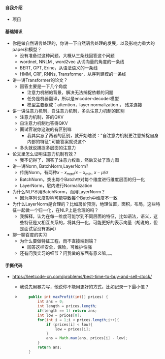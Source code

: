 #### 自我介绍

- 项目

#### 基础知识

- 你是做自然语言处理的，你讲一下自然语言处理的发展，以及影响力重大的paper和模型？
  - 没有准备过这种问题，大概从三条线回答这个问题
  - wordnet, NNLM , word2vec 从词向量的角度的一条线
  - BERT, GPT, Erine，从语法语义的一条线
  - HMM, CRF, RNNs, Transformer，从序列建模的一条线
- 讲一讲Transformer的论文？
  - 回答主要是一下几个角度
    - 注意力机制的背景，解决无法捕捉依赖的问题
    - 任务是机器翻译，所以是encoder-decoder模型
    - 模型主要组成：attention，layer normalization ， 残差连接
- 讲一讲注意力机制，自注意力机制，多头注意力机制的区别
  - 注意力机制，答的QKV
  - 自注意力机制也答得QKV
  - 面试官说你这说的有区别嘛
    - 我其实忘了两者的区别，就开始瞎说："自注意力机制更注意捕捉自身内部的特征",可能答案就说这个
  - 多头就说捕捉多层面的注意力
- 论文里怎么证明注意力机制有效？
  - 我不记得了，回答了注意力权重，然后又扯了热力图
- 讲一讲Norm, BatchNorm,LayerNorm?
  - 传统Norm，有两种$x-x_{max}/x -x_{min}$, $x - \mu/\sigma$​ 
  - BatchNorm，突出每个Batch中对每个维度进行维度层面的归一化
  - LayerNorm，层内进行Normalization
- 为什么NLP不用BatchNorm，而用LayerNorm？
  - 因为序列长度影响可能导致每个Batch中维度不一致
- 为什么LayerNorm是合理的？比如房价预测，地理位置，面积，布局，这些特征一起做一个归一化，在NLP上是合理的吗？
  - 我解释，认为在每一维度可能学到不同层面的特征，比如语法，语义，这些特征是又相互关系的，将其归一化，可能更好的表示向量（胡说的，但是面试官没有追问）
- 聊一聊百度的实习
  - 为什么要做特征工程，而不直接端到端？
    - 回答这样安全，保险，可维护性强
  - 还有问我实习的细节？问我做的东西有意义嘛。。。

#### 手撕代码

- https://leetcode-cn.com/problems/best-time-to-buy-and-sell-stock/

  - 我说先用暴力写，他说你不能用更好的方式，比如记录一下最小值？

  - ```java
        public int maxProfit(int[] prices) {
            int ans = 0;
            int length = prices.length;
            if(length == 1) return ans;
            int low = prices[0];
            for(int i = 1;i < prices.length;i++){
                if (prices[i] < low){
                    low = prices[i];
                }
                ans = Math.max(ans, prices[i] - low);
            }
            return ans;
        }
    ```

    

